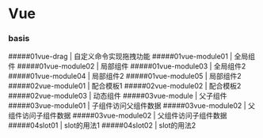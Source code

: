 # Vue
### basis
#####01vue-drag | 自定义命令实现拖拽功能
#####01vue-module01 | 全局组件
#####01vue-module02 | 局部组件
#####01vue-module03 | 全局组件2
#####01vue-module04 | 局部组件2
#####01vue-module05 | 局部组件2
#####02vue-module01 | 配合模板1
#####02vue-module02 | 配合模板2
#####02vue-module03 | 动态组件
#####03vue-module | 父子组件
#####03vue-module01 | 子组件访问父组件数据
#####03vue-module02 | 父组件访问子组件数据
#####03vue-module02 | 父组件访问子组件数据
#####04slot01 | slot的用法1
#####04slot02 | slot的用法2



